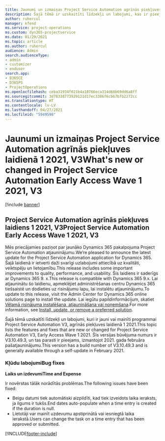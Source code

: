 ```yaml
---
title: Jaunumi un izmaiņas Project Service Automation agrīnās piekļuves laidienā 1 2021, V3
description: Šajā tēmā ir uzskaitīti līdzekļi un labojumi, kas ir pieejami Project Service Automation agrīnās piekļuves laidienā 1 2021, V3.
author: ruhercul
manager: kfend
ms.service: project-operations
ms.custom: dyn365-projectservice
ms.date: 01/29/2021
ms.topic: article
ms.author: ruhercul
audience: Admin
search.audienceType:
- admin
- customizer
- enduser
search.app:
- D365CE
- D365PS
- ProjectOperations
ms.openlocfilehash: ceba31934f021b4a18766eca314d68b69dd6a8ff
ms.sourcegitcommit: 3d78338773929121d17ec3386f6cb67bfb2272cc
ms.translationtype: HT
ms.contentlocale: lv-LV
ms.lasthandoff: 04/27/2021
ms.locfileid: "5949598"
---
```

# <a name="whats-new-or-changed-in-project-service-automation-early-access-wave-1-2021-v3"></a><span data-ttu-id="77b89-103">Jaunumi un izmaiņas Project Service Automation agrīnās piekļuves laidienā 1 2021, V3</span><span class="sxs-lookup"><span data-stu-id="77b89-103">What's new or changed in Project Service Automation Early Access Wave 1 2021, V3</span></span>

[!include [banner](../includes/psa-now-project-operations.md)]

## <a name="project-service-automation-early-access-wave-1-2021-v3"></a><span data-ttu-id="77b89-104">Project Service Automation agrīnās piekļuves laidiens 1 2021, V3</span><span class="sxs-lookup"><span data-stu-id="77b89-104">Project Service Automation Early Access Wave 1 2021, V3</span></span>

<span data-ttu-id="77b89-105">Mēs priecājamies paziņot par jaunāko Dynamics 365 pakalpojuma Project Service Automation atjauninājumu.</span><span class="sxs-lookup"><span data-stu-id="77b89-105">We’re pleased to announce the latest update for the Project Service Automation application for Dynamics 365.</span></span> <span data-ttu-id="77b89-106">Šajā laidienā ir ietverti daži svarīgi uzlabojumi attiecībā uz kvalitāti, veiktspēju un lietojamību.</span><span class="sxs-lookup"><span data-stu-id="77b89-106">This release includes some important improvements to quality, performance, and usability.</span></span> <span data-ttu-id="77b89-107">Šis laidiens ir saderīgs ar Dynamics 365 9. x.</span><span class="sxs-lookup"><span data-stu-id="77b89-107">This release is compatible with Dynamics 365 9.x.</span></span> <span data-ttu-id="77b89-108">Lai atjauninātu šo laidienu, apmeklējiet administrēšanas centru Dynamics 365 tiešsaistē un dodieties uz risinājumu lapu, lai instalētu atjauninājumu.</span><span class="sxs-lookup"><span data-stu-id="77b89-108">To update to this release, visit the Admin Center for Dynamics 365 online solutions page to install the update.</span></span> <span data-ttu-id="77b89-109">Lai iegūtu papildinformācijum, skatiet [Vēlamā risinājuma instalēšana, atjaunināšana vai noņemšana](/power-platform/admin/install-remove-preferred-solution).</span><span class="sxs-lookup"><span data-stu-id="77b89-109">For more information, see [Install, update, or remove a preferred solution](/power-platform/admin/install-remove-preferred-solution).</span></span>

<span data-ttu-id="77b89-110">Šajā tēmā uzskaitīti līdzekļi un labojumi, kuri ir jauni vai mainīti programmai Project Service Automation V3, agrīnās piekļuves laidienā 1 2021.</span><span class="sxs-lookup"><span data-stu-id="77b89-110">This topic lists the features and fixes that are new or changed for Project Service Automation V3, Early Access Wave 1 2021.</span></span> <span data-ttu-id="77b89-111">Šīs versijas būvējuma numurs ir V3.10.49.3, un tas parasti ir pieejams, izmantojot 2021. gada februāra pašatjauninājumu.</span><span class="sxs-lookup"><span data-stu-id="77b89-111">This version has a build number of V3.10.49.3 and is generally available through a self-update in February 2021.</span></span>


### <a name="bug-fixes"></a><span data-ttu-id="77b89-112">Kļūdu labojumi</span><span class="sxs-lookup"><span data-stu-id="77b89-112">Bug fixes</span></span>

<span data-ttu-id="77b89-113">**Laiks un izdevumi**</span><span class="sxs-lookup"><span data-stu-id="77b89-113">**Time and Expense**</span></span>

<span data-ttu-id="77b89-114">Ir novērstas tālāk norādītās problēmas.</span><span class="sxs-lookup"><span data-stu-id="77b89-114">The following issues have been fixed:</span></span>

- <span data-ttu-id="77b89-115">Beigu datumi tiek automātiski aizpildīti, kad tiek izveidots laika ieraksts, ja ilgums ir tukšs.</span><span class="sxs-lookup"><span data-stu-id="77b89-115">End dates auto-populate when a time entry is created if the duration is null.</span></span>
- <span data-ttu-id="77b89-116">Lietotāji var mainīt uzdevumu apstiprinātā vai iesniegtā laika ierakstā.</span><span class="sxs-lookup"><span data-stu-id="77b89-116">Users can change the task on a time entry that has been approved or submitted.</span></span>


[!INCLUDE[footer-include](../includes/footer-banner.md)]